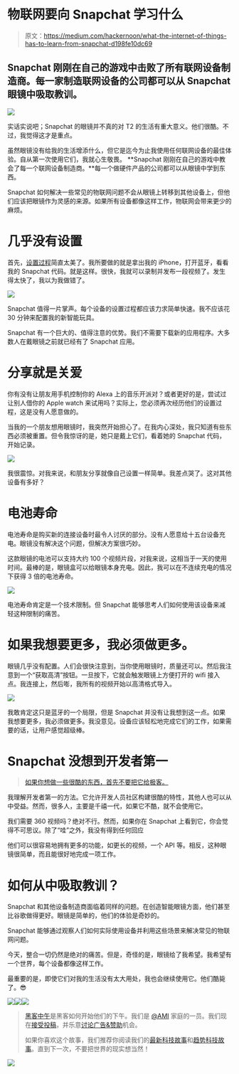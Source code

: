 # 物联网要向 Snapchat 学习什么

> 原文：<https://medium.com/hackernoon/what-the-internet-of-things-has-to-learn-from-snapchat-d198fe10dc69>

## Snapchat 刚刚在自己的游戏中击败了所有联网设备制造商。每一家制造联网设备的公司都可以从 Snapchat 眼镜中吸取教训。

![](img/648764463ab445c4baf8b8a4b9da9d2d.png)

实话实说吧；Snapchat 的眼镜并不真的对 T2 的生活有重大意义。他们很酷。不过，我觉得这才是重点。

虽然眼镜没有给我的生活增添什么，但它是迄今为止我使用任何联网设备的最佳体验。自从第一次使用它们，我就心生敬畏。 **Snapchat 刚刚在自己的游戏中教会了每一个联网设备制造商。**每一个做硬件产品的公司都可以从眼镜中学到东西。

Snapchat 如何解决一些常见的物联网问题不会从眼镜上转移到其他设备上，但他们应该把眼镜作为灵感的来源。如果所有设备都像这样工作，物联网会带来更少的麻烦。

# 几乎没有设置

首先，[设置过程](https://support.spectacles.com/en-US/article/how-to-pair)简直太美了。我所要做的就是拿出我的 iPhone，打开蓝牙，看看我的 Snapchat 代码。就是这样。很快，我就可以录制并发布一段视频了。发生得太快了，我以为我做错了。

![](img/3623092ac5fa5740bc57b003311896c0.png)

Snapchat 值得一片掌声。每个设备的设置过程都应该力求简单快速。我不应该花 30 分钟来配置我的新智能玩具。

Snapchat 有一个巨大的、值得注意的优势。我们不需要下载新的应用程序。大多数人在戴眼镜之前就已经有了 Snapchat 应用。

# **分享就是关爱**

你有没有让朋友用手机控制你的 Alexa 上的音乐开派对？或者更好的是，尝试过让别人借你的 Apple watch 来试用吗？实际上，您必须再次经历他们的设置过程，这是没有人愿意做的。

当我的一个朋友想用眼镜时，我突然开始担心了。在我内心深处，我只知道有些东西必须被重置。但令我惊讶的是，她只是戴上它们，看着她的 Snapchat 代码，开始记录。

![](img/e4c6bd0cd2cb181c0278cf0c6d138b83.png)

我很震惊。对我来说，和朋友分享就像自己设置一样简单。我差点哭了。这对其他设备有多好？

# **电池寿命**

电池寿命是购买新的连接设备时最令人讨厌的部分。没有人愿意给十五台设备充电。眼镜没有解决这个问题，但解决方案很巧妙。

这款眼镜的电池可以支持大约 100 个视频片段，对我来说，这相当于一天的使用时间。最棒的是，眼镜盒可以给眼镜本身充电。因此，我可以在不连续充电的情况下获得 3 倍的电池寿命。

![](img/448fdfb3097ccfd6c910fc37a4f9af76.png)

电池寿命肯定是一个技术限制。但 Snapchat 能够思考人们如何使用该设备来减轻这种限制的痛苦。

# 如果我想要更多，我必须做更多。

眼镜几乎没有配置。人们会很快注意到，当你使用眼镜时，质量还可以。然后我注意到一个“获取高清”按钮。一旦按下，它就会触发眼镜上方便打开的 wifi 接入点。我连接上，然后嘭，我所有的视频开始以高清格式导入。

![](img/3f6f41603bc9d408a5b9b82e1ae12a35.png)

我敢肯定这只是蓝牙的一个局限，但是 Snapchat 并没有让我想到这一点。如果我想要更多，我必须做更多。我没意见。设备应该轻松地完成它们的工作，如果需要的话，让用户感觉超级棒。

# **Snapchat 没想到开发者第一**

> [如果你想做一些很酷的东西，首先不要把它给极客。](https://techcrunch.com/2016/11/15/spectascobles/)

我理解开发者第一的方法。它允许开发人员社区构建很酷的特性，其他人也可以从中受益。然而，很多人，主要是千禧一代，如果它不酷，就不会使用它。

我们需要 360 视频吗？绝对不行。然而，如果你在 Snapchat 上看到它，你会觉得不可思议。除了“哇”之外，我没有得到任何回应

他们可以很容易地拥有更多的功能，如更长的视频，一个 API 等。相反，这种眼镜很简单，而且能很好地完成一项工作。

# **如何从中吸取教训？**

Snapchat 和其他设备制造商面临着同样的问题。在创造智能眼镜方面，他们甚至比谷歌做得更好。眼镜是简单的，他们的体验是奇妙的。

Snapchat 能够通过观察人们如何实际使用设备并利用这些场景来解决常见的物联网问题。

今天，整合一切仍然是绝对的痛苦。但是，奇怪的是，眼镜给了我希望。我希望有一个世界，每个设备都像这样工作。

最重要的是，即使它们对我的生活没有太大用处，我也会继续使用它。他们酷毙了。😎

[![](img/50ef4044ecd4e250b5d50f368b775d38.png)](http://bit.ly/HackernoonFB)[![](img/979d9a46439d5aebbdcdca574e21dc81.png)](https://goo.gl/k7XYbx)[![](img/2930ba6bd2c12218fdbbf7e02c8746ff.png)](https://goo.gl/4ofytp)

> [黑客中午](http://bit.ly/Hackernoon)是黑客如何开始他们的下午。我们是 [@AMI](http://bit.ly/atAMIatAMI) 家庭的一员。我们现在[接受投稿](http://bit.ly/hackernoonsubmission)，并乐意[讨论广告&赞助](mailto:partners@amipublications.com)机会。
> 
> 如果你喜欢这个故事，我们推荐你阅读我们的[最新科技故事](http://bit.ly/hackernoonlatestt)和[趋势科技故事](https://hackernoon.com/trending)。直到下一次，不要把世界的现实想当然！

![](img/be0ca55ba73a573dce11effb2ee80d56.png)